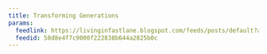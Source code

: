 ```yaml
---
title: Transforming Generations
params:
  feedlink: https://livinginfastlane.blogspot.com/feeds/posts/default?alt=rss
  feedid: 58d8e4f7c9000f222838b644a2825b0c
---
```

